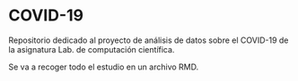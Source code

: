 # COVID-19
Repositorio dedicado al proyecto de análisis de datos sobre el COVID-19 de la asignatura Lab. de computación científica.  

Se va a recoger todo el estudio en un archivo RMD.
